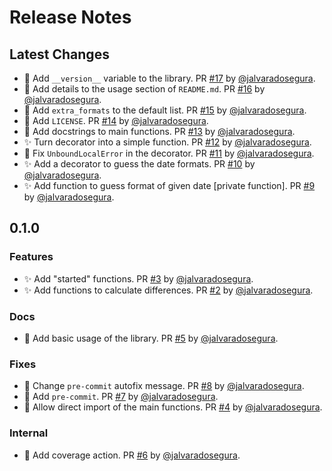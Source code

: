 # Release Notes

## Latest Changes

* 📝 Add `__version__` variable to the library. PR [#17](https://github.com/jalvaradosegura/date-operations/pull/17) by [@jalvaradosegura](https://github.com/jalvaradosegura).
* 📝 Add details to the usage section of `README.md`. PR [#16](https://github.com/jalvaradosegura/date-operations/pull/16) by [@jalvaradosegura](https://github.com/jalvaradosegura).
* 🐛 Add `extra_formats` to the default list. PR [#15](https://github.com/jalvaradosegura/date-operations/pull/15) by [@jalvaradosegura](https://github.com/jalvaradosegura).
* 📝 Add `LICENSE`. PR [#14](https://github.com/jalvaradosegura/date-operations/pull/14) by [@jalvaradosegura](https://github.com/jalvaradosegura).
* 📝 Add docstrings to main functions. PR [#13](https://github.com/jalvaradosegura/date-operations/pull/13) by [@jalvaradosegura](https://github.com/jalvaradosegura).
* ✨ Turn decorator into a simple function. PR [#12](https://github.com/jalvaradosegura/date-operations/pull/12) by [@jalvaradosegura](https://github.com/jalvaradosegura).
* 🐛 Fix `UnboundLocalError` in the decorator. PR [#11](https://github.com/jalvaradosegura/date-operations/pull/11) by [@jalvaradosegura](https://github.com/jalvaradosegura).
* ✨ Add a decorator to guess the date formats. PR [#10](https://github.com/jalvaradosegura/date-operations/pull/10) by [@jalvaradosegura](https://github.com/jalvaradosegura).
* ✨ Add function to guess format of given date [private function]. PR [#9](https://github.com/jalvaradosegura/date-operations/pull/9) by [@jalvaradosegura](https://github.com/jalvaradosegura).
## 0.1.0

### Features
* ✨ Add "started" functions. PR [#3](https://github.com/jalvaradosegura/date-operations/pull/3) by [@jalvaradosegura](https://github.com/jalvaradosegura).
* ✨ Add functions to calculate differences. PR [#2](https://github.com/jalvaradosegura/date-operations/pull/2) by [@jalvaradosegura](https://github.com/jalvaradosegura).

### Docs
* 📝 Add basic usage of the library. PR [#5](https://github.com/jalvaradosegura/date-operations/pull/5) by [@jalvaradosegura](https://github.com/jalvaradosegura).

### Fixes
* 🎨 Change `pre-commit` autofix message. PR [#8](https://github.com/jalvaradosegura/date-operations/pull/8) by [@jalvaradosegura](https://github.com/jalvaradosegura).
* 🎨 Add `pre-commit`. PR [#7](https://github.com/jalvaradosegura/date-operations/pull/7) by [@jalvaradosegura](https://github.com/jalvaradosegura).
* 🎨 Allow direct import of the main functions. PR [#4](https://github.com/jalvaradosegura/date-operations/pull/4) by [@jalvaradosegura](https://github.com/jalvaradosegura).

### Internal
* 💚 Add coverage action. PR [#6](https://github.com/jalvaradosegura/date-operations/pull/6) by [@jalvaradosegura](https://github.com/jalvaradosegura).
